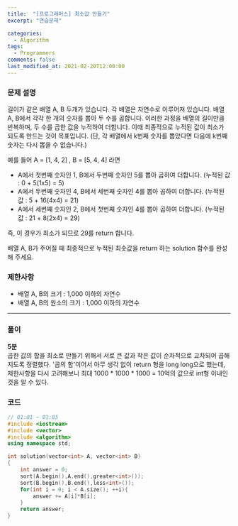 ```yaml
---
title:  "[프로그래머스] 최솟값 만들기"
excerpt: "연습문제"

categories:
  - Algorithm
tags:
  - Programmers
comments: false
last_modified_at: 2021-02-20T12:00:00
---
```

### 문제 설명
길이가 같은 배열 A, B 두개가 있습니다. 각 배열은 자연수로 이루어져 있습니다.
배열 A, B에서 각각 한 개의 숫자를 뽑아 두 수를 곱합니다. 이러한 과정을 배열의 길이만큼 반복하며, 두 수를 곱한 값을 누적하여 더합니다. 이때 최종적으로 누적된 값이 최소가 되도록 만드는 것이 목표입니다. (단, 각 배열에서 k번째 숫자를 뽑았다면 다음에 k번째 숫자는 다시 뽑을 수 없습니다.)  
    
예를 들어 A = [1, 4, 2] , B = [5, 4, 4] 라면  

- A에서 첫번째 숫자인 1, B에서 두번째 숫자인 5를 뽑아 곱하여 더합니다. (누적된 값 : 0 + 5(1x5) = 5)
- A에서 두번째 숫자인 4, B에서 세번째 숫자인 4를 뽑아 곱하여 더합니다. (누적된 값 : 5 + 16(4x4) = 21)
- A에서 세번째 숫자인 2, B에서 첫번째 숫자인 4를 뽑아 곱하여 더합니다. (누적된 값 : 21 + 8(2x4) = 29)

즉, 이 경우가 최소가 되므로 29를 return 합니다.  
  
배열 A, B가 주어질 때 최종적으로 누적된 최솟값을 return 하는 solution 함수를 완성해 주세요.

### 제한사항
- 배열 A, B의 크기 : 1,000 이하의 자연수
- 배열 A, B의 원소의 크기 : 1,000 이하의 자연수

---
### 풀이
**5분**  
곱한 값의 합을 최소로 만들기 위해서 서로 큰 값과 작은 값이 순차적으로 교차되어 곱해지도록 정렬했다. '곱의 합'이어서 아무 생각 없이 return 형을 long long으로 했는데, 제한사항을 다시 고려해보니 최대 1000 * 1000 * 1000 = 10억의 값으로 int형 이내인 것을 알 수 있다.

### 코드
```c++
// 01:01 ~ 01:05
#include <iostream>
#include <vector>
#include <algorithm>
using namespace std;

int solution(vector<int> A, vector<int> B)
{
    int answer = 0;
    sort(A.begin(),A.end(),greater<int>());
    sort(B.begin(),B.end(),less<int>());
    for(int i = 0; i < A.size(); ++i){
        answer += A[i]*B[i];
    }
    return answer;
}
```
